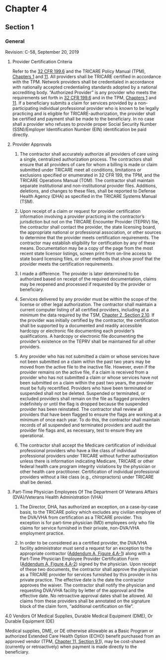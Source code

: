 

# Chapter 4

## Section 1

### General

Revision: C-58, September 20, 2019

1. Provider Certification Criteria

	Refer to the [32 CFR 199.6](../fr16/c6TOC.html\#FM92542) and the TRICARE Policy Manual (TPM), [Chapters 1](../tp15/c1TOC.html\#FM734932) and [11](../tp15/c11TOC.html\#FM309455). All providers shall be TRICARE certified in accordance with the TPM. Network providers shall be credentialed in accordance with nationally accepted credentialing standards adopted by a national accrediting body. “Authorized Provider” is any provider who meets the requirements set forth in [32 CFR 199.6](../fr16/c6TOC.html\#FM92542) and in the TPM, [Chapters 1](../tp15/c1TOC.html\#FM734932) and [11](../tp15/c11TOC.html\#FM309455). If a beneficiary submits a claim for services provided by a non-participating individual professional provider who is known to be legally practicing and is eligible for TRICARE-authorization, the provider shall be certified and payment shall be made to the beneficiary. In no case shall a provider who refuses to provide proper Social Security Number (SSN)/Employer Identification Number (EIN) identification be paid directly.

2. Provider Approvals

    1. The contractor shall accurately authorize all providers of care using a single, centralized authorization process. The contractors shall ensure that all providers of care for whom a billing is made or claim submitted under TRICARE meet all conditions, limitations or exclusions specified or enumerated in 32 CFR 199, the TPM, and the TRICARE Operations Manual (TOM). The contractor shall maintain separate institutional and non-institutional provider files. Additions, deletions, and changes to these files, shall be reported to Defense Health Agency (DHA) as specified in the TRICARE Systems Manual (TSM).

    1. Upon receipt of a claim or request for provider certification information involving a provider practicing in the contractor’s jurisdiction but not on the TRICARE Encounter Provider (TEPRV) file, the contractor shall contact the provider, the state licensing board, the appropriate national or professional association, or other sources to determine that the provider meets certification requirements. The contractor may establish eligibility for certification by any of these means. Documentation may be a copy of the page from the most recent state licensor listings, screen print from on-line access to state board licensing files, or other methods that show proof that the provider meets the certification requirements.

    1. I made a difference. The provider is later determined to be authorized based on receipt of the required documentation, claims may be reopened and processed if requested by the provider or beneficiary.

    1. Services delivered by any provider must be within the scope of the license or other legal authorization. The contractor shall maintain a current computer listing of all certified providers, including at a minimum the data required by the TSM, [Chapter 2, Section 2.10](../ts15/c2s2\_10.html\#FM65624). If the provider was initially certified by the contractor, the certification shall be supported by a documented and readily accessible hardcopy or electronic file documenting each provider’s qualifications. A hardcopy or electronic file documenting the provider’s existence on the TEPRV shall be maintained for all other providers.

    1. Any provider who has not submitted a claim or whose services have not been submitted on a claim within the past two years may be moved from the active file to the inactive file. However, even if the provider remains on the active file, if a claim is received from a provider who has not submitted a claim or whose services have not been submitted on a claim within the past two years, the provider must be fully recertified. Providers who have been terminated or suspended shall not be deleted. Suspended or terminated, or excluded providers shall remain on the file as flagged providers indefinitely or until the flag is dropped because the suspended provider has been reinstated. The contractor shall review all providers that have been flagged to ensure the flags are working at a minimum of once each year. To do this, the contractor shall maintain records of all suspended and terminated providers and audit the provider file flags and, as necessary, test to ensure they are operational.

    1. The contractor shall accept the Medicare certification of individual professional providers who have a like class of individual professional providers under TRICARE without further authorization unless there is information indicating Medicare, TRICARE or other federal health care program integrity violations by the physician or other health care practitioner. Certification of individual professional providers without a like class (e.g., chiropractors) under TRICARE shall be denied.

1. Part-Time Physician Employees Of The Department Of Veterans Affairs (DVA)/Veterans Health Administration (VHA)

    1. The Director, DHA, has authorized an exception, on a case-by-case basis, to the TRICARE policy which excludes any civilian employee of the DVA/VHA from certification as a TRICARE provider. This exception is for part-time physician (MD) employees only who file claims for service furnished in their private, non-DVA/VHA employment practice.

    1. In order to be considered as a certified provider, the DVA/VHA facility administrator must send a request for an exception to the appropriate contractor ([Addendum A, Figure 4.A-1](c4adA.html\#FM49833)) along with a Part-Time Physician Employee Provider Certification Form ([Addendum A, Figure 4.A-2](c4adA.html\#FM56619)) signed by the physician. Upon receipt of these two documents, the contractor shall approve the physician as a TRICARE provider for services furnished by this provider in his private practice. The effective date is the date the contractor approves the waiver. The contractor shall notify the physician and requesting DVA/VHA facility by letter of the approval and the effective date. No retroactive approval dates shall be allowed. All claims from these providers shall be annotated on the signature block of the claim form, “additional certification on file”.

4.0 Vendors Of Medical Supplies, Durable Medical Equipment (DME), Or Durable Equipment (DE)

Medical supplies, DME, or DE otherwise allowable as a Basic Program or authorized Extended Care Health Option (ECHO) benefit purchased from an approved vendor (TPM, [Chapter 11, Section 9.1](../tp15/c11s9\_1.html\#FM68771)), may be cost-shared (currently or retroactively) when payment is made directly to the beneficiary.
<!--stackedit_data:
eyJoaXN0b3J5IjpbMTMyNjUxMDA0LDE3OTQ4ODE2Miw1MDQ5OD
IwODAsNzE5NTk5MTk0LDE2MTY4MzYxMDddfQ==
-->